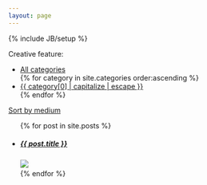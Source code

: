 ```yaml
---
layout: page
---
```

{% include JB/setup %}

<section id="portfolio-filter" class="container">
    <div class="row">
        <div class="span12">
            <div class="dropdown">
                <div class="dropmenu">
                    <p class="selected">Creative feature:</p>
                </div>
                <div class="dropmenu-active">
                    <ul class="option-set" data-option-key="filter">
                      <li><a href="" data-option-value=".all">All categories</a></li>
                    {% for category in site.categories order:ascending %} 
                      <li><a href="" data-option-value=".{{ category[0] | replace: ' ', '_' }}">{{ category[0] | capitalize | escape }}</a></li>
                    {% endfor %}
                    </ul>
                </div>
            </div>
        </div>
    </div>
    <div class="row">
        <div class="span12">
            <a class="block desktop_float_right desktop_margin_1_0 mobile_center mobile_margin_0_auto underline font_weight_500 blue" href="index.html">Sort by medium</a>
        </div>
    </div>
</section>

<section id="portfolio" class="container">
    <div class="row">
        <div id="portfolio-projects">
          <ul id="projects">
            {% for post in site.posts %}
              <li class="item-project span4 {{ post.classes }} [[">
                <a href="{{ BASE_PATH }}{{ post.url }}">
                  <h5>
                    {{ post.title }}
                    <span class="arrow-port"></span>
                  </h5>      
                  <img src="{{ post.img1 }}" />
                </a>
              </li>
            {% endfor %}
          </ul>
        </div>
    </div>
</section>